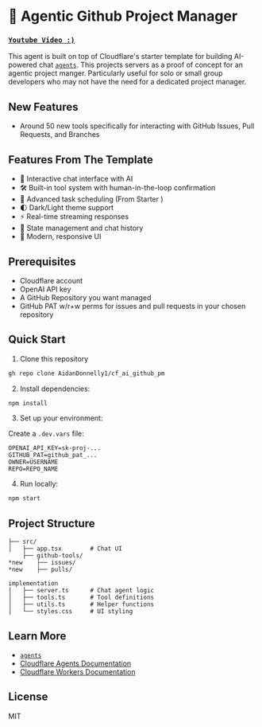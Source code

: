 # 🤖 Agentic Github Project Manager

### [`Youtube Video :)`](https://www.youtube.com)

This agent is built on top of Cloudflare's starter template for building AI-powered chat [`agents`](https://www.npmjs.com/package/agents). This projects servers as a proof of concept for an agentic project manger. Particularly useful for solo or small group developers who may not have the need for a dedicated project manager.

## New Features
- Around 50 new tools specifically for interacting with GitHub Issues, Pull Requests, and Branches


## Features From The Template
- 💬 Interactive chat interface with AI
- 🛠️ Built-in tool system with human-in-the-loop confirmation
- 📅 Advanced task scheduling (From Starter )
- 🌓 Dark/Light theme support
- ⚡️ Real-time streaming responses
- 🔄 State management and chat history
- 🎨 Modern, responsive UI


## Prerequisites

- Cloudflare account
- OpenAI API key
- A GitHub Repository you want managed
- GitHub PAT w/r+w perms for issues and pull requests in your chosen repository

## Quick Start

1. Clone this repository

```bash
gh repo clone AidanDonnelly1/cf_ai_github_pm
```

2. Install dependencies:

```bash
npm install
```

3. Set up your environment:

Create a `.dev.vars` file:

```env
OPENAI_API_KEY=sk-proj-...
GITHUB_PAT=github_pat_...
OWNER=USERNAME
REPO=REPO_NAME
```

4. Run locally:

```bash
npm start
```


## Project Structure

```
├── src/
│   ├── app.tsx        # Chat UI 
    ├── github-tools/          
*new    ├── issues/    
*new    ├── pulls/

implementation
│   ├── server.ts      # Chat agent logic
│   ├── tools.ts       # Tool definitions
│   ├── utils.ts       # Helper functions
│   └── styles.css     # UI styling
```

## Learn More

- [`agents`](https://github.com/cloudflare/agents/blob/main/packages/agents/README.md)
- [Cloudflare Agents Documentation](https://developers.cloudflare.com/agents/)
- [Cloudflare Workers Documentation](https://developers.cloudflare.com/workers/)

## License

MIT
